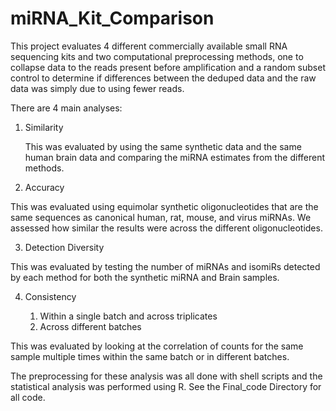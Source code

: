 # miRNA_Kit_Comparison
This project evaluates 4 different commercially available small RNA sequencing kits and two computational preprocessing methods, one to collapse data to the reads present before amplification and a random subset control to determine if differences between the deduped data and the raw data was simply due to using fewer reads.


There are 4 main analyses:
1.	Similarity

    This was evaluated by using the same synthetic data and the same human brain data and comparing the miRNA estimates from the different methods.
    
2.	Accuracy

This was evaluated using equimolar synthetic oligonucleotides that are the same sequences as canonical human, rat, mouse, and virus miRNAs. We assessed how similar the results were across the different oligonucleotides.

3.	Detection Diversity

This was evaluated by testing the number of miRNAs and isomiRs detected by each method for both the synthetic miRNA and Brain samples.

4.	Consistency

    1.	Within a single batch and across triplicates
    2.	Across different batches
    
This was evaluated by looking at the correlation of counts for the same sample multiple times within the same batch or in different batches.


The preprocessing for these analysis was all done with shell scripts and the statistical analysis was performed using R.
See the Final_code Directory for all code.
